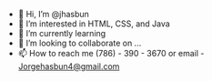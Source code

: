 - 👋 Hi, I’m @jhasbun
- 👀 I’m interested in HTML, CSS, and Java
- 🌱 I’m currently learning 
- 💞️ I’m looking to collaborate on ...
- 📫 How to reach me (786) - 390 - 3670 or email - Jorgehasbun4@gmail.com

<!---
jhasbun/jhasbun is a ✨ special ✨ repository because its `README.md` (this file) appears on your GitHub profile.
You can click the Preview link to take a look at your changes.
--->
